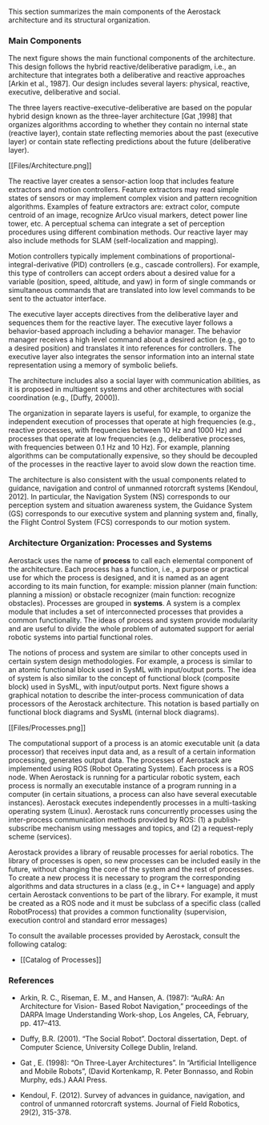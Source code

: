 
This section summarizes the main components of the Aerostack architecture and its structural organization.

### Main Components

The next figure shows the main functional components of the architecture. This design follows the hybrid reactive/deliberative paradigm, i.e., an architecture that integrates both a deliberative and reactive approaches [Arkin et al., 1987]. Our design includes several layers: physical, reactive, executive, deliberative and social. 

The three layers reactive-executive-deliberative are based on the popular hybrid design known as the three-layer architecture [Gat ,1998] that organizes algorithms according to whether they contain no internal state (reactive layer), contain state reflecting memories about the past (executive layer) or contain state reflecting predictions about the future (deliberative layer). 

[[Files/Architecture.png]]

The reactive layer creates a sensor-action loop that includes feature extractors and motion controllers. Feature extractors may read simple states of sensors or may implement complex vision and pattern recognition algorithms. Examples of feature extractors are: extract color, compute centroid of an image, recognize ArUco visual markers, detect power line tower, etc. A perceptual schema can integrate a set of perception procedures using different combination methods. Our reactive layer may also include methods for SLAM (self-localization and mapping). 

Motion controllers typically implement combinations of proportional-integral-derivative (PID) controllers (e.g., cascade controllers). For example, this type of controllers can accept orders about a desired value for a variable (position, speed, altitude, and yaw) in form of single commands or simultaneous commands that are translated into low level commands to be sent to the actuator interface.

The executive layer accepts directives from the deliberative layer and sequences them for the reactive layer. The executive layer follows a behavior-based approach including a behavior manager. The behavior manager receives a high level command about a desired action (e.g., go to a desired position) and translates it into references for controllers. The executive layer also integrates the sensor information into an internal state representation using a memory of symbolic beliefs.

The architecture includes also a social layer with communication abilities, as it is proposed in multiagent systems and other architectures with social coordination (e.g., [Duffy, 2000]).

The organization in separate layers is useful, for example, to organize the independent execution of processes that operate at high frequencies (e.g., reactive processes, with frequencies between 10 Hz and 1000 Hz) and processes that operate at low frequencies (e.g., deliberative processes, with frequencies between 0.1 Hz and 10 Hz). For example, planning algorithms can be computationally expensive, so they should be decoupled of the processes in the reactive layer to avoid slow down the reaction time.

The architecture is also consistent with the usual components related to guidance, navigation and control of unmanned rotorcraft systems [Kendoul, 2012]. In particular, the Navigation System (NS) corresponds to our perception system and situation awareness system, the Guidance System (GS) corresponds to our executive system and planning system and, finally, the Flight Control System (FCS) corresponds to our motion system.

### Architecture Organization: Processes and Systems

Aerostack uses the name of **process** to call each elemental component of the architecture. Each process has a function, i.e., a purpose or practical use for which the process is designed, and it is named as an agent according to its main function, for example: mission planner (main function: planning a mission) or obstacle recognizer (main function: recognize obstacles). Processes are grouped in **systems**. A system is a complex module that includes a set of interconnected processes that provides a common functionality. The ideas of process and system provide modularity and are useful to divide the whole problem of automated support for aerial robotic systems into partial functional roles.

The notions of process and system are similar to other concepts used in certain system design methodologies. For example, a process is similar to an atomic functional block used in SysML with input/output ports. The idea of system is also similar to the concept of functional block (composite block) used in SysML, with input/output ports. Next figure shows a graphical notation to describe the inter-process communication of data processors of the Aerostack architecture. This notation is based partially on functional block diagrams and SysML (internal block diagrams).

[[Files/Processes.png]]

 The computational support of a process is an atomic executable unit (a data processor) that receives input data and, as a result of a certain information processing, generates output data. The processes of Aerostack are implemented using ROS (Robot Operating System). Each process is a ROS node. When Aerostack is running for a particular robotic system, each process is normally an executable instance of a program running in a computer (in certain situations, a process can also have several executable instances). Aerostack executes independently processes in a multi-tasking operating system (Linux). Aerostack runs concurrently processes using the inter-process communication methods provided by ROS: (1) a publish-subscribe mechanism using messages and topics, and (2) a request-reply scheme (services).

Aerostack provides a library of reusable processes for aerial robotics. The library of processes is open, so new processes can be included easily in the future, without changing the core of the system and the rest of processes. To create a new process it is necessary to program the corresponding algorithms and data structures in a class (e.g., in C++ language) and apply certain Aerostack conventions to be part of the library. For example, it must be created as a ROS node and it must be subclass of a specific class (called RobotProcess) that provides a common functionality (supervision, execution control and standard error messages)

To consult the available processes provided by Aerostack, consult the following catalog:

- [[Catalog of Processes]]

### References

* Arkin, R. C., Riseman, E. M., and Hansen, A. (1987): “AuRA: An Architecture for Vision- Based Robot Navigation,” proceedings of the DARPA Image Understanding Work-shop, Los Angeles, CA, February, pp. 417–413.

* Duffy, B.R. (2001). “The Social Robot”. Doctoral dissertation, Dept. of Computer Science, University College Dublin, Ireland.

* Gat
, E. (1998): “On Three-Layer Architectures”. In “Artificial Intelligence and Mobile Robots”, (David Kortenkamp, R. Peter Bonnasso, and Robin Murphy, eds.) AAAI Press.

* Kendoul, F. (2012). Survey of advances in guidance, navigation, and control of unmanned rotorcraft systems. Journal of Field Robotics, 29(2), 315-378.

